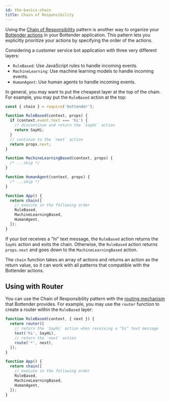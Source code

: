 ```yaml
---
id: the-basics-chain
title: Chain of Responsibility
---
```


Using the [Chain of Responsibility](https://en.wikipedia.org/wiki/Chain-of-responsibility_pattern) pattern is another way to organize your [Bottender actions](the-basics-actions.md) in your Bottender application. This pattern lets you explicitly prioritize your actions by specifying the order of the actions.

Considering a customer service bot application with three very different layers:

- `RuleBased`: Use JavaScript rules to handle incoming events.
- `MachineLearning`: Use machine learning models to handle incoming events.
- `HumanAgent`: Use human agents to handle incoming events.

In general, you may want to put the cheapest layer at the top of the chain. For example, you may put the `RuleBased` action at the top:

```js
const { chain } = require('bottender');

function RuleBased(context, props) {
  if (context.event.text === 'hi') {
    // discontinue and return the `SayHi` action
    return SayHi;
  }
  // continue to the `next` action
  return props.next;
}

function MachineLearningBased(context, props) {
  /* ...skip */
}

function HumanAgent(context, props) {
  /* ...skip */
}

function App() {
  return chain([
    // execute in the following order
    RuleBased,
    MachineLearningBased,
    HumanAgent,
  ]);
}
```

If your bot receives a "hi" text message, the `RuleBased` action returns the `SayHi` action and exits the chain. Otherwise, the `RuleBased` action returns `props.next` and goes down to the `MachineLearningBased` action.

The `chain` function takes an array of actions and returns an action as the return value, so it can work with all patterns that compatible with the Bottender actions.

## Using with Router

You can use the Chain of Responsibility pattern with the [routing mechanism](the-basics-routing.md) that Bottender provides. For example, you may use the `router` function to create a router within the `RuleBased` layer:

```js
function RuleBased(context, { next }) {
  return router([
    // return the `SayHi` action when receiving a "hi" text message
    text('hi', SayHi),
    // return the `next` action
    route('*', next),
  ]);
}

function App() {
  return chain([
    // execute in the following order
    RuleBased,
    MachineLearningBased,
    HumanAgent,
  ]);
}
```
